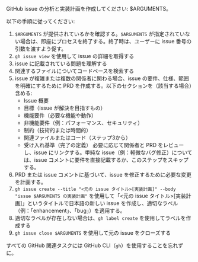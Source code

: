 GitHub issue の分析と実装計画を作成してください: $ARGUMENTS。

以下の手順に従ってください:

1.  `$ARGUMENTS` が提供されているかを確認する。`$ARGUMENTS` が指定されていない場合は、即座にプロセスを終了する。終了時は、ユーザーに issue 番号の引数を渡すよう促す。
2.  `gh issue view` を使用して issue の詳細を取得する
3.  issue に記載されている問題を理解する
4.  関連するファイルについてコードベースを検索する
5.  issue が複雑または複数の関係者に関わる場合、issue の要件、仕様、範囲を明確にするために PRD を作成する。以下のセクションを（該当する場合）含める:
    - Issue 概要
    - 目標（issue が解決を目指すもの）
    - 機能要件（必要な機能や動作）
    - 非機能要件（例：パフォーマンス、セキュリティ）
    - 制約（技術的または時間的）
    - 関連ファイルまたはコード（ステップ3から）
    - 受け入れ基準（完了の定義）
      必要に応じて関係者と PRD をレビューし、issue にリンクする。単純な issue（例：軽微なバグ修正）については、issue コメントに要件を直接記載するか、このステップをスキップする。
6.  PRD または issue コメントに基づいて、issue を修正するために必要な変更を計画する。
7.  `gh issue create --title "<元の issue タイトル>[実装計画]" --body "issue $ARGUMENTS の実装計画"` を使用して「<元の issue タイトル>[実装計画]」というタイトルで日本語の新しい issue を作成し、適切なラベル（例：「enhancement」、「bug」）を適用する。
8.  適切なラベルが存在しない場合は、`gh label create` を使用してラベルを作成する
9.  `gh issue close $ARGUMENTS` を使用して元の issue をクローズする

すべての GitHub 関連タスクには GitHub CLI（`gh`）を使用することを忘れずに。